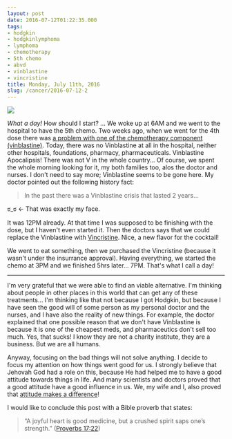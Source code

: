 ```yaml
---
layout: post
date: 2016-07-12T01:22:35.000
tags:
- hodgkin
- hodgkinlymphoma
- lymphoma
- chemotherapy
- 5th chemo
- abvd
- vinblastine
- vincristine
title: Monday, July 11th, 2016
slug: /cancer/2016-07-12-2
---
```

![](https://64.media.tumblr.com/4008b7c63571f521027a9e148b55614d/tumblr_oa6h5nK2Yt1vsn3evo1_1280.jpg)

*What a day!* How should I start? … We woke up at 6AM and we went to the hospital to have the 5th chemo. Two weeks ago, when we went for the 4th dose there was [a problem with one of the chemotherapy component (vinblastine)](http://gothodgkin.tumblr.com/post/146380526188/thursday-june-23rd-2016-today-i-went-for-my). Today, there was no Vinblastine at all in the hospital, neither other hospitals, foundations, pharmacy, pharmaceuticals. Vinblastine Apocalipsis! There was not V in the whole country… Of course, we spent the whole morning looking for it, my both families too, alos the doctor and nurses. I don't need to say more; Vinblastine seems to be gone here. My doctor pointed out the following history fact:

> In the past there was a Vinblastine crisis that lasted 2 years…

ಠ_ಠ ← That was exactly my face.

It was 12PM already. At that time I was supposed to be finishing with the dose, but I haven't even started it. Then the doctors says that we could replace the Vinblastine with [Vincristine](https://en.wikipedia.org/wiki/Vincristine). Nice, a new flavor for the cocktail!

We went to eat something, then we purchased the Vincristine (because it wasn't under the insurrance approval). Having everything, we started the chemo at 3PM and we finished 5hrs later… 7PM. That's what I call a day!

---

I'm very grateful that we were able to find an viable alternative. I'm thinking about people in other places in this world that can get any of these treatments… I'm thinking like that not because I got Hodgkin, but because I have seen the good will of some person as my personal doctor and the nurses, and I have also the reality of new things. For example, the doctor explained that one possible reason that we don't have Vinblastine is because it is one of the cheapest meds, and pharmaceutics don't sell too much. Yes, that sucks! I know they are not a charity institute, they are a business. But we are all humans.

Anyway, focusing on the bad things will not solve anything. I decide to focus my attention on how things went good for us. I strongly believe that Jehovah God had a role on this, because He had helped me to have a good attitude towards things in life. And many scientists and doctors proved that a good attitude have a good influence in us. We, my wife and I, also proved that [attitude makes a difference](https://www.jw.org/finder?docid=102016002&wtlocale=E&srcid=share)!

I would like to conclude this post with a Bible proverb that states: 

> “A joyful heart is good medicine, but a crushed spirit saps one’s strength.” ([Proverbs 17:22](https://www.jw.org/en/publications/bible/nwt/books/proverbs/17/#v20017022))

